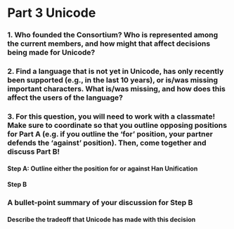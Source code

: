 # Part 3 Unicode

### 1. Who founded the Consortium? Who is represented among the current members, and how might that affect decisions being made for Unicode?



### 2. Find a language that is not yet in Unicode, has only recently been supported (e.g., in the last 10 years), or is/was missing important characters. What is/was missing, and how does this affect the users of the language?



### 3. For this question, you will need to work with a classmate! Make sure to coordinate so that you outline opposing positions for Part A (e.g. if you outline the ‘for’ position, your partner defends the ‘against’ position). Then, come together and discuss Part B!




#### Step A: Outline either the position for or against Han Unification



#### Step B
### A bullet-point summary of your discussion for Step B


#### Describe the tradeoff that Unicode has made with this decision 

